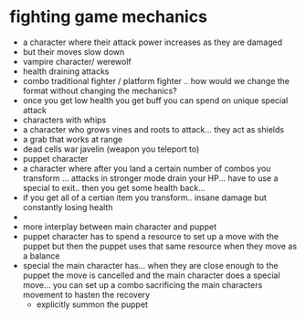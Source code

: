 

# fighting game mechanics

- a character where their attack power increases as they are damaged
- but their moves slow down
- vampire character/ werewolf
- health draining attacks
- combo traditional fighter / platform fighter .. how would we change the format without changing the mechanics?
- once you get low health you get buff you can spend on unique special attack
- characters with whips
- a character who grows vines and roots to attack... they act as shields
- a grab that works at range
- dead cells war javelin (weapon you teleport to)
- puppet character
- a character where after you land a certain number of combos you transform ... attacks in stronger mode drain your HP... have to use a special to exit.. then you get some health back...
- if you get all of a certian item you transform.. insane damage but constantly losing health
-
- more interplay between main character and puppet
- puppet character has to spend a resource to set up a move with the puppet but then the puppet uses that same resource when they move as a balance
- special the main character has... when they are close enough to the puppet the move is cancelled and the main character does a special move... you can set up a combo sacrificing the main characters movement to hasten the recovery
  - explicitly summon the puppet
